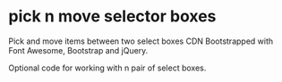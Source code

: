# pick n move selector boxes
 Pick and move items between two select boxes 
 CDN Bootstrapped with Font Awesome, Bootstrap and jQuery.

 Optional code for working with n pair of select boxes.
